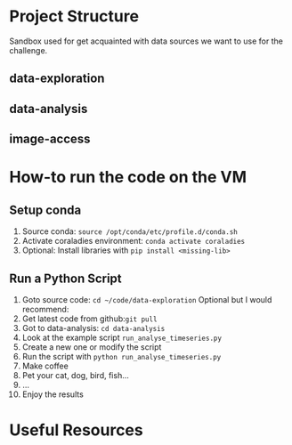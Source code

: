 # Project Structure
Sandbox used for get acquainted with data sources we want to use for the challenge.

## data-exploration

## data-analysis

## image-access

# How-to run the code on the VM
## Setup conda
1. Source conda: `source /opt/conda/etc/profile.d/conda.sh`
2. Activate coraladies environment: `conda activate coraladies`
3. Optional: Install libraries with `pip install <missing-lib>`
## Run a Python Script
1. Goto source code: `cd ~/code/data-exploration`
Optional but I would recommend:
2. Get latest code from github:`git pull`
3. Got to data-analysis: `cd data-analysis`
4. Look at the example script `run_analyse_timeseries.py`
5. Create a new one or modify the script
6. Run the script with `python run_analyse_timeseries.py`
7. Make coffee
8. Pet your cat, dog, bird, fish...
9. ...
10. Enjoy the results






# Useful Resources

